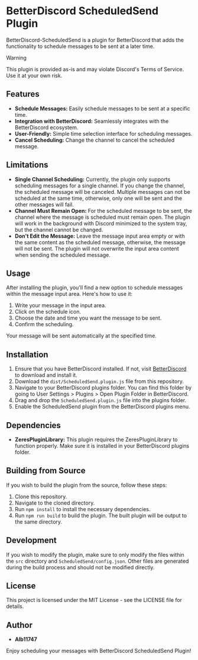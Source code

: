 # BetterDiscord ScheduledSend Plugin

BetterDiscord-ScheduledSend is a plugin for BetterDiscord that adds the functionality to schedule messages to be sent at a later time.

> [!WARNING]
> This plugin is provided as-is and may violate Discord's Terms of Service. Use it at your own risk.

## Features

- **Schedule Messages:** Easily schedule messages to be sent at a specific time.
- **Integration with BetterDiscord:** Seamlessly integrates with the BetterDiscord ecosystem.
- **User-Friendly:** Simple time selection interface for scheduling messages.
- **Cancel Scheduling:** Change the channel to cancel the scheduled message.

## Limitations

- **Single Channel Scheduling:** Currently, the plugin only supports scheduling messages for a single channel. If you change the channel, the scheduled message will be canceled. Multiple messages can not be scheduled at the same time, otherwise, only one will be sent and the other messages will fail.
- **Channel Must Remain Open:** For the scheduled message to be sent, the channel where the message is scheduled must remain open. The plugin will work in the background with Discord minimized to the system tray, but the channel cannot be changed.
- **Don't Edit the Message:** Leave the message input area empty or with the same content as the scheduled message, otherwise, the message will not be sent. The plugin will not overwrite the input area content when sending the scheduled message.

## Usage

After installing the plugin, you'll find a new option to schedule messages within the message input area. Here's how to use it:

1. Write your message in the input area.
2. Click on the schedule icon.
3. Choose the date and time you want the message to be sent.
4. Confirm the scheduling.

Your message will be sent automatically at the specified time.

## Installation

1. Ensure that you have BetterDiscord installed. If not, visit [BetterDiscord](https://betterdiscord.app/) to download and install it.
2. Download the `dist/ScheduledSend.plugin.js` file from this repository.
3. Navigate to your BetterDiscord plugins folder. You can find this folder by going to User Settings > Plugins > Open Plugin Folder in BetterDiscord.
4. Drag and drop the `ScheduledSend.plugin.js` file into the plugins folder.
5. Enable the ScheduledSend plugin from the BetterDiscord plugins menu.

## Dependencies

- **ZeresPluginLibrary:** This plugin requires the ZeresPluginLibrary to function properly. Make sure it is installed in your BetterDiscord plugins folder.

## Building from Source

If you wish to build the plugin from the source, follow these steps:

1. Clone this repository.
2. Navigate to the cloned directory.
3. Run `npm install` to install the necessary dependencies.
4. Run `npm run build` to build the plugin. The built plugin will be output to the same directory.

## Development

If you wish to modify the plugin, make sure to only modify the files within the `src` directory and `ScheduledSend/config.json`. Other files are generated during the build process and should not be modified directly.

## License

This project is licensed under the MIT License - see the LICENSE file for details.

## Author

- **Alb11747**

Enjoy scheduling your messages with BetterDiscord ScheduledSend Plugin!

